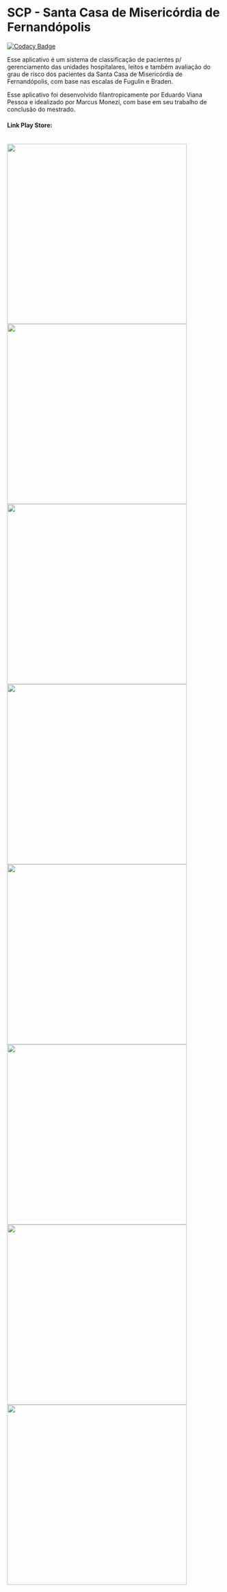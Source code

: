 # SCP - Santa Casa de Misericórdia de Fernandópolis

[![Codacy Badge](https://api.codacy.com/project/badge/Grade/3688a489ad1243ccb3674ac094910492)](https://app.codacy.com/manual/duduvp/scp-santa-casa-fernandopolis?utm_source=github.com&utm_medium=referral&utm_content=eduardovpessoa/scp-santa-casa-fernandopolis&utm_campaign=Badge_Grade_Settings)

Esse aplicativo é um sistema de classificação de pacientes p/ gerenciamento das unidades hospitalares, leitos e também avaliação do grau de risco dos pacientes da Santa Casa de Misericórdia de Fernandópolis, com base nas escalas de Fugulin e Braden.

Esse aplicativo foi desenvolvido filantropicamente por Eduardo Viana Pessoa e idealizado por Marcus Monezi, com base em seu trabalho de conclusão do mestrado.

#### Link Play Store:


<br/><img src="https://i.imgur.com/Esqsic0.png" width="420"> <img src="https://i.imgur.com/jpObo3G.png" width="420"> <img src="https://i.imgur.com/G9ELKTG.png" width="420"> <img src="https://i.imgur.com/u7nSfZE.png" width="420"> <img src="https://i.imgur.com/2xJ40Fj.png" width="420"> <img src="https://i.imgur.com/fq52fq2.png" width="420"> <img src="https://i.imgur.com/IKKQ9TA.png" width="420"> <img src="https://i.imgur.com/2xkjNEF.png" width="420">

